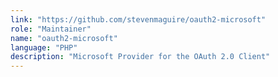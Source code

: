 ```yaml
---
link: "https://github.com/stevenmaguire/oauth2-microsoft"
role: "Maintainer"
name: "oauth2-microsoft"
language: "PHP"
description: "Microsoft Provider for the OAuth 2.0 Client"
---
```

